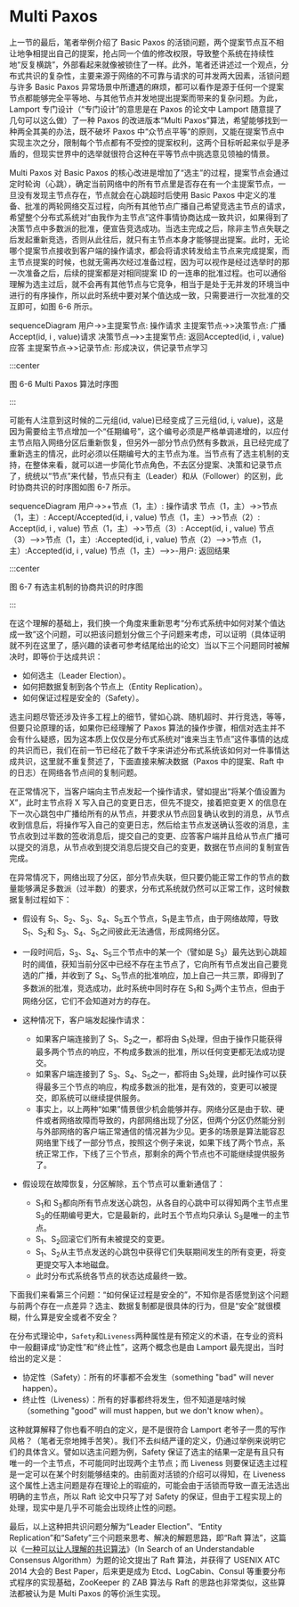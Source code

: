 # Multi Paxos

上一节的最后，笔者举例介绍了 Basic Paxos 的活锁问题，两个提案节点互不相让地争相提出自己的提案，抢占同一个值的修改权限，导致整个系统在持续性地“反复横跳”，外部看起来就像被锁住了一样。此外，笔者还讲述过一个观点，分布式共识的复杂性，主要来源于网络的不可靠与请求的可并发两大因素，活锁问题与许多 Basic Paxos 异常场景中所遭遇的麻烦，都可以看作是源于任何一个提案节点都能够完全平等地、与其他节点并发地提出提案而带来的复杂问题。为此，Lamport 专门设计（“专门设计”的意思是在 Paxos 的论文中 Lamport 随意提了几句可以这么做）了一种 Paxos 的改进版本“Multi Paxos”算法，希望能够找到一种两全其美的办法，既不破坏 Paxos 中“众节点平等”的原则，又能在提案节点中实现主次之分，限制每个节点都有不受控的提案权利，这两个目标听起来似乎是矛盾的，但现实世界中的选举就很符合这种在平等节点中挑选意见领袖的情景。

Multi Paxos 对 Basic Paxos 的核心改进是增加了“选主”的过程，提案节点会通过定时轮询（心跳），确定当前网络中的所有节点里是否存在有一个主提案节点，一旦没有发现主节点存在，节点就会在心跳超时后使用 Basic Paxos 中定义的准备、批准的两轮网络交互过程，向所有其他节点广播自己希望竞选主节点的请求，希望整个分布式系统对“由我作为主节点”这件事情协商达成一致共识，如果得到了决策节点中多数派的批准，便宣告竞选成功。当选主完成之后，除非主节点失联之后发起重新竞选，否则从此往后，就只有主节点本身才能够提出提案。此时，无论哪个提案节点接收到客户端的操作请求，都会将请求转发给主节点来完成提案，而主节点提案的时候，也就无需再次经过准备过程，因为可以视作是经过选举时的那一次准备之后，后续的提案都是对相同提案 ID 的一连串的批准过程。也可以通俗理解为选主过后，就不会再有其他节点与它竞争，相当于是处于无并发的环境当中进行的有序操作，所以此时系统中要对某个值达成一致，只需要进行一次批准的交互即可，如图 6-6 所示。

<mermaid style="margin-bottom: 0px">
sequenceDiagram
    用户->>主提案节点: 操作请求
	主提案节点->>决策节点: 广播Accept(id, i , value)请求
	决策节点-->>主提案节点: 返回Accepted(id, i , value)应答
	主提案节点->>记录节点: 形成决议，供记录节点学习
</mermaid>

:::center

图 6-6 Multi Paxos 算法时序图

:::

可能有人注意到这时候的二元组(id, value)已经变成了三元组(id, i, value)，这是因为需要给主节点增加一个“任期编号”，这个编号必须是严格单调递增的，以应付主节点陷入网络分区后重新恢复，但另外一部分节点仍然有多数派，且已经完成了重新选主的情况，此时必须以任期编号大的主节点为准。当节点有了选主机制的支持，在整体来看，就可以进一步简化节点角色，不去区分提案、决策和记录节点了，统统以“节点”来代替，节点只有主（Leader）和从（Follower）的区别，此时协商共识的时序图如图 6-7 所示。

<mermaid style="margin-bottom: 0px">
sequenceDiagram
    用户->>+节点（1，主）: 操作请求
    节点（1，主）->>节点（1，主）: Accept/Accepted(id, i , value)
	节点（1，主）->>节点（2）: Accept(id, i , value)
	节点（1，主）->>节点（3）: Accept(id, i , value)
	节点（3）-->>节点（1，主）:Accepted(id, i , value)
	节点（2）-->>节点（1，主）:Accepted(id, i , value)
	节点（1，主）-->>-用户: 返回结果

</mermaid>

:::center

图 6-7 有选主机制的协商共识的时序图

:::

在这个理解的基础上，我们换一个角度来重新思考“分布式系统中如何对某个值达成一致”这个问题，可以把该问题划分做三个子问题来考虑，可以证明（具体证明就不列在这里了，感兴趣的读者可参考结尾给出的论文）当以下三个问题同时被解决时，即等价于达成共识：

- 如何选主（Leader Election）。
- 如何把数据复制到各个节点上（Entity Replication）。
- 如何保证过程是安全的（Safety）。

选主问题尽管还涉及许多工程上的细节，譬如心跳、随机超时、并行竞选，等等，但要只论原理的话，如果你已经理解了 Paxos 算法的操作步骤，相信对选主并不会有什么疑惑，因为这本质上仅仅是分布式系统对“谁来当主节点”这件事情的达成的共识而已，我们在前一节已经花了数千字来讲述分布式系统该如何对一件事情达成共识，这里就不重复赘述了，下面直接来解决数据（Paxos 中的提案、Raft 中的日志）在网络各节点间的复制问题。

在正常情况下，当客户端向主节点发起一个操作请求，譬如提出“将某个值设置为 X”，此时主节点将 X 写入自己的变更日志，但先不提交，接着把变更 X 的信息在下一次心跳包中广播给所有的从节点，并要求从节点回复确认收到的消息，从节点收到信息后，将操作写入自己的变更日志，然后给主节点发送确认签收的消息，主节点收到过半数的签收消息后，提交自己的变更、应答客户端并且给从节点广播可以提交的消息，从节点收到提交消息后提交自己的变更，数据在节点间的复制宣告完成。

在异常情况下，网络出现了分区，部分节点失联，但只要仍能正常工作的节点的数量能够满足多数派（过半数）的要求，分布式系统就仍然可以正常工作，这时候数据复制过程如下：

- 假设有 S<sub>1</sub>、S<sub>2</sub>、S<sub>3</sub>、S<sub>4</sub>、S<sub>5</sub>五个节点，S<sub>1</sub>是主节点，由于网络故障，导致 S<sub>1</sub>、S<sub>2</sub>和 S<sub>3</sub>、S<sub>4</sub>、S<sub>5</sub>之间彼此无法通信，形成网络分区。

- 一段时间后，S<sub>3</sub>、S<sub>4</sub>、S<sub>5</sub>三个节点中的某一个（譬如是 S<sub>3</sub>）最先达到心跳超时的阈值，获知当前分区中已经不存在主节点了，它向所有节点发出自己要竞选的广播，并收到了 S<sub>4</sub>、S<sub>5</sub>节点的批准响应，加上自己一共三票，即得到了多数派的批准，竞选成功，此时系统中同时存在 S<sub>1</sub>和 S<sub>3</sub>两个主节点，但由于网络分区，它们不会知道对方的存在。
- 这种情况下，客户端发起操作请求：
  - 如果客户端连接到了 S<sub>1</sub>、S<sub>2</sub>之一，都将由 S<sub>1</sub>处理，但由于操作只能获得最多两个节点的响应，不构成多数派的批准，所以任何变更都无法成功提交。
  - 如果客户端连接到了 S<sub>3</sub>、S<sub>4</sub>、S<sub>5</sub>之一，都将由 S<sub>3</sub>处理，此时操作可以获得最多三个节点的响应，构成多数派的批准，是有效的，变更可以被提交，即系统可以继续提供服务。
  - 事实上，以上两种“如果”情景很少机会能够并存。网络分区是由于软、硬件或者网络故障而导致的，内部网络出现了分区，但两个分区仍然能分别与外部网络的客户端正常通信的情况甚为少见。更多的场景是算法能容忍网络里下线了一部分节点，按照这个例子来说，如果下线了两个节点，系统正常工作，下线了三个节点，那剩余的两个节点也不可能继续提供服务了。
- 假设现在故障恢复，分区解除，五个节点可以重新通信了：
  - S<sub>1</sub>和 S<sub>3</sub>都向所有节点发送心跳包，从各自的心跳中可以得知两个主节点里 S<sub>3</sub>的任期编号更大，它是最新的，此时五个节点均只承认 S<sub>3</sub>是唯一的主节点。
  - S<sub>1</sub>、S<sub>2</sub>回滚它们所有未被提交的变更。
  - S<sub>1</sub>、S<sub>2</sub>从主节点发送的心跳包中获得它们失联期间发生的所有变更，将变更提交写入本地磁盘。
  - 此时分布式系统各节点的状态达成最终一致。

下面我们来看第三个问题：“如何保证过程是安全的”，不知你是否感觉到这个问题与前两个存在一点差异？选主、数据复制都是很具体的行为，但是“安全”就很模糊，什么算是安全或者不安全？

在分布式理论中，`Safety`和`Liveness`两种属性是有预定义的术语，在专业的资料中一般翻译成“协定性”和“终止性”，这两个概念也是由 Lamport 最先提出，当时给出的定义是：

- 协定性（Safety）：所有的坏事都不会发生（something "bad" will never happen）。
- 终止性（Liveness）：所有的好事都终将发生，但不知道是啥时候（something "good" will must happen, but we don't know when）。

这种就算解释了你也看不明白的定义，是不是很符合 Lamport 老爷子一贯的写作风格？（笔者无奈地摊手苦笑）。我们不去纠结严谨的定义，仍通过举例来说明它们的具体含义。譬如以选主问题为例，Safety 保证了选主的结果一定是有且只有唯一的一个主节点，不可能同时出现两个主节点；而 Liveness 则要保证选主过程是一定可以在某个时刻能够结束的。由前面对活锁的介绍可以得知，在 Liveness 这个属性上选主问题是存在理论上的瑕疵的，可能会由于活锁而导致一直无法选出明确的主节点，所以 Raft 论文中只写了对 Safety 的保证，但由于工程实现上的处理，现实中是几乎不可能会出现终止性的问题。

最后，以上这种把共识问题分解为“Leader Election”、“Entity Replication”和“Safety”三个问题来思考、解决的解题思路，即“Raft 算法”，这篇以《[一种可以让人理解的共识算法](https://web.stanford.edu/~ouster/cgi-bin/papers/raft-atc14)》（In Search of an Understandable Consensus Algorithm）为题的论文提出了 Raft 算法，并获得了 USENIX ATC 2014 大会的 Best Paper，后来更是成为 Etcd、LogCabin、Consul 等重要分布式程序的实现基础，ZooKeeper 的 ZAB 算法与 Raft 的思路也非常类似，这些算法都被认为是 Multi Paxos 的等价派生实现。

